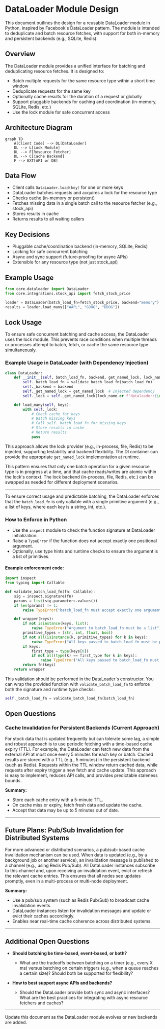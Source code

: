 # DataLoader Module Design

This document outlines the design for a reusable DataLoader module in Python, inspired by Facebook's DataLoader pattern. The module is intended to deduplicate and batch resource fetches, with support for both in-memory and persistent backends (e.g., SQLite, Redis).

## Overview
The DataLoader module provides a unified interface for batching and deduplicating resource fetches. It is designed to:
- Batch multiple requests for the same resource type within a short time window
- Deduplicate requests for the same key
- Optionally cache results for the duration of a request or globally
- Support pluggable backends for caching and coordination (in-memory, SQLite, Redis, etc.)
- Use the lock module for safe concurrent access

## Architecture Diagram
```mermaid
graph TD
    A[Client Code] --> DL[DataLoader]
    DL --> L[Lock Module]
    DL --> F[Resource Fetcher]
    DL --> C[Cache Backend]
    F --> EXT[API or DB]
```

## Data Flow
- Client calls `DataLoader.load(key)` for one or more keys
- DataLoader batches requests and acquires a lock for the resource type
- Checks cache (in-memory or persistent)
- Fetches missing data in a single batch call to the resource fetcher (e.g., stock_api)
- Stores results in cache
- Returns results to all waiting callers

## Key Decisions
- Pluggable cache/coordination backend (in-memory, SQLite, Redis)
- Locking for safe concurrent batching
- Async and sync support (future-proofing for async APIs)
- Extensible for any resource type (not just stock_api)

## Example Usage
```python
from core.dataloader import DataLoader
from core.integrations.stock_api import fetch_stock_price

loader = DataLoader(batch_load_fn=fetch_stock_price, backend="memory")
results = loader.load_many(["AAPL", "GOOG", "DDOG"])
```



## Lock Usage

To ensure safe concurrent batching and cache access, the DataLoader uses the lock module. This prevents race conditions when multiple threads or processes attempt to batch, fetch, or cache the same resource type simultaneously.


### Example Usage in DataLoader (with Dependency Injection)
```python
class DataLoader:
    def __init__(self, batch_load_fn, backend, get_named_lock, lock_name=None):
        self._batch_load_fn = validate_batch_load_fn(batch_load_fn)
        self._backend = backend
        self._get_named_lock = get_named_lock  # Injected dependency
        self._lock = self._get_named_lock(lock_name or f"dataloader:{id(self)}")

    def load_many(self, keys):
        with self._lock:
            # Check cache for keys
            # Batch missing keys
            # Call self._batch_load_fn for missing keys
            # Store results in cache
            # Return results
            pass
```

This approach allows the lock provider (e.g., in-process, file, Redis) to be injected, supporting testability and backend flexibility. The DI container can provide the appropriate `get_named_lock` implementation at runtime.

This pattern ensures that only one batch operation for a given resource type is in progress at a time, and that cache reads/writes are atomic within the lock's context. The lock backend (in-process, file, Redis, etc.) can be swapped as needed for different deployment scenarios.

---

To ensure correct usage and predictable batching, the DataLoader enforces that the `batch_load_fn` is only callable with a single primitive argument (e.g., a list of keys, where each key is a string, int, etc.).

### How to Enforce in Python
- Use the `inspect` module to check the function signature at DataLoader initialization.
- Raise a `TypeError` if the function does not accept exactly one positional argument.
- Optionally, use type hints and runtime checks to ensure the argument is a list of primitives.

#### Example enforcement code:
```python
import inspect
from typing import Callable

def validate_batch_load_fn(fn: Callable):
    sig = inspect.signature(fn)
    params = list(sig.parameters.values())
    if len(params) != 1:
        raise TypeError("batch_load_fn must accept exactly one argument (a list of keys)")

    def wrapper(keys):
        if not isinstance(keys, list):
            raise TypeError("Argument to batch_load_fn must be a list")
        primitive_types = (str, int, float, bool)
        if not all(isinstance(k, primitive_types) for k in keys):
            raise TypeError("All keys passed to batch_load_fn must be primitive types (str, int, float, bool)")
        if keys:
            first_type = type(keys[0])
            if not all(type(k) == first_type for k in keys):
                raise TypeError("All keys passed to batch_load_fn must be of the same type")
        return fn(keys)
    return wrapper
```


This validation should be performed in the DataLoader's constructor. You can wrap the provided function with `validate_batch_load_fn` to enforce both the signature and runtime type checks:

```python
self._batch_load_fn = validate_batch_load_fn(batch_load_fn)
```


## Open Questions

### Cache Invalidation for Persistent Backends (Current Approach)

For stock data that is updated frequently but can tolerate some lag, a simple and robust approach is to use periodic fetching with a time-based cache expiry (TTL). For example, the DataLoader can fetch new data from the external API at most once every 5 minutes for each key or batch. Cached results are stored with a TTL (e.g., 5 minutes) in the persistent backend (such as Redis). Requests within the TTL window return cached data, while requests after expiry trigger a new fetch and cache update. This approach is easy to implement, reduces API calls, and provides predictable staleness bounds.

**Summary:**
- Store each cache entry with a 5-minute TTL.
- On cache miss or expiry, fetch fresh data and update the cache.
- Accept that data may be up to 5 minutes out of date.

---

## Future Plans: Pub/Sub Invalidation for Distributed Systems

For more advanced or distributed scenarios, a pub/sub-based cache invalidation mechanism can be used. When data is updated (e.g., by a background job or another service), an invalidation message is published to a channel (e.g., using Redis Pub/Sub). All DataLoader instances subscribe to this channel and, upon receiving an invalidation event, evict or refresh the relevant cache entries. This ensures that all nodes see updates promptly, even in a multi-process or multi-node deployment.

**Summary:**
- Use a pub/sub system (such as Redis Pub/Sub) to broadcast cache invalidation events.
- DataLoader instances listen for invalidation messages and update or evict their caches accordingly.
- Enables near real-time cache coherence across distributed systems.


---

## Additional Open Questions

- **Should batching be time-based, event-based, or both?**
    - What are the tradeoffs between batching on a timer (e.g., every X ms) versus batching on certain triggers (e.g., when a queue reaches a certain size)? Should both be supported for flexibility?

- **How to best support async APIs and backends?**
    - Should the DataLoader provide both sync and async interfaces? What are the best practices for integrating with async resource fetchers and caches?

---
Update this document as the DataLoader module evolves or new backends are added.
